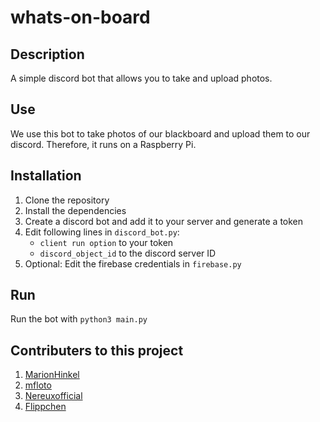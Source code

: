 # whats-on-board

## Description
A simple discord bot that allows you to take and upload photos.
## Use
We use this bot to take photos of our blackboard and upload them to our discord. Therefore, it runs on a Raspberry Pi.

## Installation 
1. Clone the repository
2. Install the dependencies
3. Create a discord bot and add it to your server and generate a token
4. Edit following lines in `discord_bot.py`:
    - `client run option` to your token
    - `discord_object_id` to the discord server ID
5. Optional: Edit the firebase credentials in `firebase.py`

## Run
Run the bot with `python3 main.py`

## Contributers to this project
1. [MarionHinkel](https://github.com/MarionHinkel)
2. [mfloto](https://github.com/mfloto)
3. [Nereuxofficial](https://github.com/Nereuxofficial)
4. [Flippchen](https://github.com/Flippchen)
